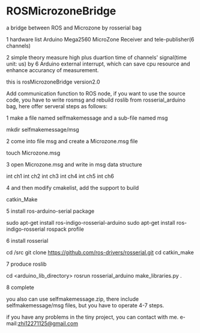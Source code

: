 # ROSMicrozoneBridge
a bridge between ROS and Microzone by rosserial bag

1 hardware list
Arduino Mega2560
MicroZone Receiver and tele-publisher(6 channels)

2 simple theory
measure high plus duartion time of channels' signal(time unit: us) by 6 Arduino external interrupt, which can save cpu resource and enhance accurancy of measurement.

this is rosMicrozoneBridge version2.0

Add communication function to ROS node, if you want to use the source code, you have to write rosmsg and rebuild roslib from rosserial_arduino bag, here offer serveral steps as follows:

1 make a file named selfmakemessage and a sub-file named msg

mkdir selfmakemessage/msg

2 come into file msg and create a  Microzone.msg file

touch Microzone.msg

3 open Microzone.msg and write in msg data structure

int ch1
int ch2
int ch3
int ch4
int ch5
int ch6

4 and then modify cmakelist, add the support to build

catkin_Make <your-package>

5 install ros-arduino-serial package

sudo apt-get install ros-indigo-rosserial-arduino
sudo apt-get install ros-indigo-rosserial
rospack profile

6 install rosserial

cd <ws>/src
git clone https://github.com/ros-drivers/rosserial.git
cd <ws>
catkin_make
  
7 produce roslib

cd <arduino_lib_directory>
rosrun rosserial_arduino make_libraries.py .
 
8 complete

you also can use selfmakemessage.zip, there include selfmakemessage/msg files, but you have to operate 4-7 steps.

if you have any problems in the tiny project, you can contact with me.
e-mail:zhi12271125@gmail.com


